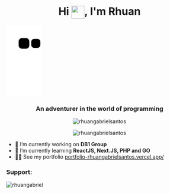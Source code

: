 <h1 align="center">Hi <img src="https://camo.githubusercontent.com/e8e7b06ecf583bc040eb60e44eb5b8e0ecc5421320a92929ce21522dbc34c891/68747470733a2f2f6d656469612e67697068792e636f6d2f6d656469612f6876524a434c467a6361737252346961377a2f67697068792e676966" height="35" width="35" align="center" />, I'm Rhuan</h1>

<img src="https://raw.githubusercontent.com/rhuangabrielsantos/rhuangabrielsantos/output/github-contribution-grid-snake.svg" align="center" />

<h3 align="center">An adventurer in the world of programming</h3>

<p align="center"> 
  <img src="https://github-readme-streak-stats.herokuapp.com?user=rhuangabrielsantos&theme=dracula&hide_border=true" alt="rhuangabrielsantos" />
</p>

<p align="center"> 
  <img src="https://komarev.com/ghpvc/?username=rhuangabrielsantos&label=Profile%20views&color=0e75b6&style=flat" alt="rhuangabrielsantos" />
</p>

- 🔭 I’m currently working on **DB1 Group**
- 🌱 I’m currently learning **ReactJS, Next.JS, PHP and GO**
- 👨‍💻 See my portfolio [portfolio-rhuangabrielsantos.vercel.app/](portfolio-rhuangabrielsantos.vercel.app/)

<h3 align="left">Support:</h3>
<p>
  <a href="https://www.buymeacoffee.com/rhuangabriel"> <img align="left" src="https://cdn.buymeacoffee.com/buttons/v2/default-yellow.png" height="50" width="210" alt="rhuangabriel" /></a>
</p>

<br><br>
